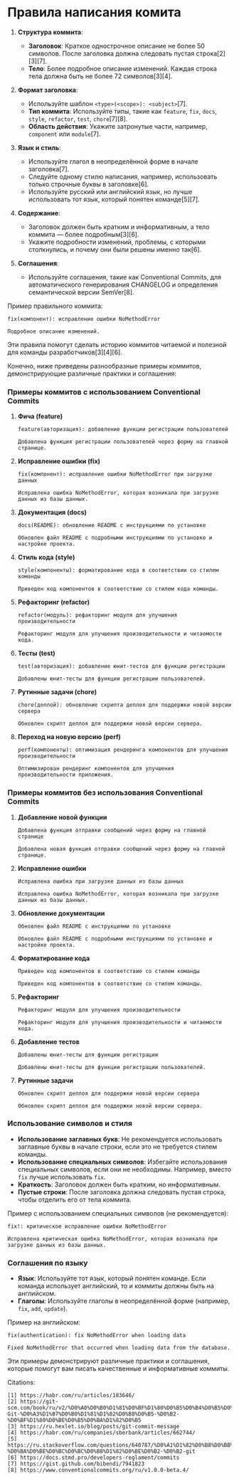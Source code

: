 # Правила написания комита

1. **Структура коммита**:
   - **Заголовок**: Краткое однострочное описание не более 50 символов. После заголовка должна следовать пустая строка[2][3][7].
   - **Тело**: Более подробное описание изменений. Каждая строка тела должна быть не более 72 символов[3][4].

2. **Формат заголовка**:
   - Используйте шаблон `<type>(<scope>): <subject>`[7].
   - **Тип коммита**: Используйте типы, такие как `feature`, `fix`, `docs`, `style`, `refactor`, `test`, `chore`[7][8].
   - **Область действия**: Укажите затронутые части, например, `component` или `module`[7].

3. **Язык и стиль**:
   - Используйте глагол в неопределённой форме в начале заголовка[7].
   - Следуйте одному стилю написания, например, использовать только строчные буквы в заголовке[6].
   - Используйте русский или английский язык, но лучше использовать тот язык, который понятен команде[5][7].

4. **Содержание**:
   - Заголовок должен быть кратким и информативным, а тело коммита — более подробным[3][6].
   - Укажите подробности изменений, проблемы, с которыми столкнулись, и почему они были решены именно так[6].

5. **Соглашения**:
   - Используйте соглашения, такие как Conventional Commits, для автоматического генерирования CHANGELOG и определения семантической версии SemVer[8].

Пример правильного коммита:

```plaintext
fix(компонент): исправление ошибки NoMethodError

Подробное описание изменений.
```

Эти правила помогут сделать историю коммитов читаемой и полезной для команды разработчиков[3][4][6].


Конечно, ниже приведены разнообразные примеры коммитов, демонстрирующие различные практики и соглашения:

### Примеры коммитов с использованием Conventional Commits

1. **Фича (feature)**
   ```plaintext
   feature(авторизация): добавление функции регистрации пользователей

   Добавлена функция регистрации пользователей через форму на главной странице.
   ```

2. **Исправление ошибки (fix)**
   ```plaintext
   fix(компонент): исправление ошибки NoMethodError при загрузке данных

   Исправлена ошибка NoMethodError, которая возникала при загрузке данных из базы данных.
   ```

3. **Документация (docs)**
   ```plaintext
   docs(README): обновление README с инструкциями по установке

   Обновлен файл README с подробными инструкциями по установке и настройке проекта.
   ```

4. **Стиль кода (style)**
   ```plaintext
   style(компоненты): форматирование кода в соответствии со стилем команды

   Приведен код компонентов в соответствие со стилем кода команды.
   ```

5. **Рефакторинг (refactor)**
   ```plaintext
   refactor(модуль): рефакторинг модуля для улучшения производительности

   Рефакторинг модуля для улучшения производительности и читаемости кода.
   ```

6. **Тесты (test)**
   ```plaintext
   test(авторизация): добавление юнит-тестов для функции регистрации

   Добавлены юнит-тесты для функции регистрации пользователей.
   ```

7. **Рутинные задачи (chore)**
   ```plaintext
   chore(деплой): обновление скрипта деплоя для поддержки новой версии сервера

   Обновлен скрипт деплоя для поддержки новой версии сервера.
   ```

8. **Переход на новую версию (perf)**
   ```plaintext
   perf(компоненты): оптимизация рендеринга компонентов для улучшения производительности

   Оптимизирован рендеринг компонентов для улучшения производительности приложения.
   ```

### Примеры коммитов без использования Conventional Commits

1. **Добавление новой функции**
   ```plaintext
   Добавлена функция отправки сообщений через форму на главной странице

   Добавлена новая функция отправки сообщений через форму на главной странице.
   ```

2. **Исправление ошибки**
   ```plaintext
   Исправлена ошибка при загрузке данных из базы данных

   Исправлена ошибка NoMethodError, которая возникала при загрузке данных из базы данных.
   ```

3. **Обновление документации**
   ```plaintext
   Обновлен файл README с инструкциями по установке

   Обновлен файл README с подробными инструкциями по установке и настройке проекта.
   ```

4. **Форматирование кода**
   ```plaintext
   Приведен код компонентов в соответствие со стилем команды

   Приведен код компонентов в соответствие со стилем команды.
   ```

5. **Рефакторинг**
   ```plaintext
   Рефакторинг модуля для улучшения производительности

   Рефакторинг модуля для улучшения производительности и читаемости кода.
   ```

6. **Добавление тестов**
   ```plaintext
   Добавлены юнит-тесты для функции регистрации

   Добавлены юнит-тесты для функции регистрации пользователей.
   ```

7. **Рутинные задачи**
   ```plaintext
   Обновлен скрипт деплоя для поддержки новой версии сервера

   Обновлен скрипт деплоя для поддержки новой версии сервера.
   ```

### Использование символов и стиля

- **Использование заглавных букв**: Не рекомендуется использовать заглавные буквы в начале строки, если это не требуется стилем команды.
- **Использование специальных символов**: Избегайте использования специальных символов, если они не необходимы. Например, вместо `fix` лучше использовать `fix`.
- **Краткость**: Заголовок должен быть кратким, но информативным.
- **Пустые строки**: После заголовка должна следовать пустая строка, чтобы отделить его от тела коммита.

Пример с использованием специальных символов (не рекомендуется):

```plaintext
fix!: критическое исправление ошибки NoMethodError

Исправлена критическая ошибка NoMethodError, которая возникала при загрузке данных из базы данных.
```

### Соглашения по языку

- **Язык**: Используйте тот язык, который понятен команде. Если команда использует английский, то и коммиты должны быть на английском.
- **Глаголы**: Используйте глаголы в неопределённой форме (например, `fix`, `add`, `update`).

Пример на английском:

```plaintext
fix(authentication): fix NoMethodError when loading data

Fixed NoMethodError that occurred when loading data from the database.
```

Эти примеры демонстрируют различные практики и соглашения, которые помогут вам писать качественные и информативные коммиты.

Citations:
```
[1] https://habr.com/ru/articles/183646/
[2] https://git-scm.com/book/ru/v2/%D0%A0%D0%B0%D1%81%D0%BF%D1%80%D0%B5%D0%B4%D0%B5%D0%BB%D1%91%D0%BD%D0%BD%D1%8B%D0%B9-Git-%D0%A3%D1%87%D0%B0%D1%81%D1%82%D0%B8%D0%B5-%D0%B2-%D0%BF%D1%80%D0%BE%D0%B5%D0%BA%D1%82%D0%B5
[3] https://ru.hexlet.io/blog/posts/git-commit-message
[4] https://habr.com/ru/companies/sberbank/articles/662744/
[5] https://ru.stackoverflow.com/questions/640787/%D0%A1%D1%82%D0%B8%D0%BB%D1%8C-%D0%BA%D0%BE%D0%BC%D0%BC%D0%B8%D1%82%D0%BE%D0%B2-%D0%B2-git
[6] https://docs.stmd.pro/developers-reglament/commits
[7] https://gist.github.com/bibendi/7941823
[8] https://www.conventionalcommits.org/ru/v1.0.0-beta.4/